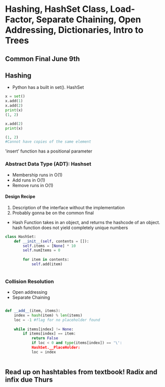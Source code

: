 # Hashing, HashSet Class, Load-Factor, Separate Chaining, Open Addressing, Dictionaries, Intro to Trees

## **Common Final June 9th**

## Hashing
* Python has a built in set(). HashSet


``` python
x = set()
x.add(1)
x.add(2)
print(x)
(1, 2)

x.add(2)
print(x)

(1, 2)
#Cannot have copies of the same element
```
'insert' function has a positional parameter

### Abstract Data Type (ADT): Hashset
* Membership runs in O(1)
* Add runs in O(1)
* Remove runs in O(1)

#### Design Recipe
1. Description of the interface without the implementation
2. Probably gonna be on the common final

* Hash Function takes in an object, and returns the hashcode of an object. hash function does not yield completely unique numbers


``` python
class HashSet:
    def __init__(self, contents = []):
        self.items = [None] * 10
        self.numItems = 0
        
        for item in contents:
            self.add(item)
    

```

### Collision Resolution
* Open addressing
* Separate Chaining

``` python

def __add__(item, items):
    index = hash(item) % len(items)
    loc = -1 #flag for no placeholder found
    
    while items[index] != None:
        if items[index] == item:
            return False
            if loc < 0 and type(items[index]) == '\':
            HashSet.__PlaceHolder:
            loc = index
            
```

## Read up on hashtables from textbook! Radix and infix due Thurs 


    
